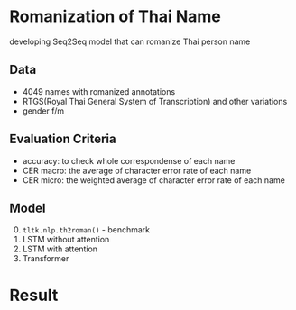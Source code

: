 # Romanization of Thai Name

developing Seq2Seq model that can romanize Thai person name 

## Data

- 4049 names with romanized annotations
- RTGS(Royal Thai General System of Transcription) and other variations
- gender f/m

## Evaluation Criteria

- accuracy: to check whole correspondense of each name
- CER macro: the average of character error rate of each name 
- CER micro: the weighted average of character error rate of each name 

## Model

0. `tltk.nlp.th2roman()` - benchmark
1. LSTM without attention
2. LSTM with attention
3. Transformer

# Result

